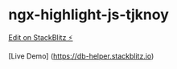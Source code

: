 # ngx-highlight-js-tjknoy

[Edit on StackBlitz ⚡️](https://stackblitz.com/edit/db-helper)

[Live Demo] (https://db-helper.stackblitz.io)
